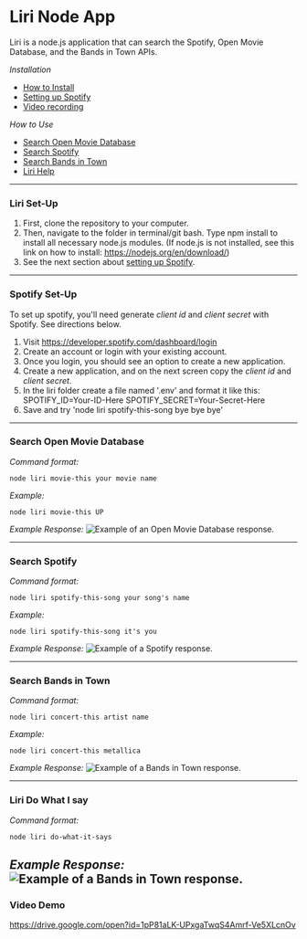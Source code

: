# Liri Node App

Liri is a node.js application that can search the Spotify, Open Movie Database, and the Bands in Town APIs.

*Installation*
* [How to Install](#liri-set-up)
* [Setting up Spotify](#spotify-set-up)
* [Video recording](#Video-Demo)

*How to Use*
* [Search Open Movie Database](#search-open-movie-database)
* [Search Spotify](#search-spotify)
* [Search Bands in Town](#search-bands-in-town)
* [Liri Help](#liri-help)


---
### Liri Set-Up
 1. First, clone the repository to your computer.
 2. Then, navigate to the folder in terminal/git bash. Type npm install to install all necessary node.js modules. (If node.js is not installed, see this link on how to install: https://nodejs.org/en/download/)
 3. See the next section about [setting up Spotify](#spotify-set-up).

---
### Spotify Set-Up
To set up spotify, you'll need generate *client id* and *client secret* with Spotify. See directions below.
 1. Visit https://developer.spotify.com/dashboard/login
 2. Create an account or login with your existing account.
 3. Once you login, you should see an option to create a new application.
 4. Create a new application, and on the next screen copy the *client id* and *client secret*.
 5. In the liri folder create a file named '.env' and format it like this:  SPOTIFY_ID=Your-ID-Here  SPOTIFY_SECRET=Your-Secret-Here
 6. Save and try 'node liri spotify-this-song bye bye bye'
 
 

---
### Search Open Movie Database
*Command format:*
```
node liri movie-this your movie name
```

*Example:*
```
node liri movie-this UP
```

*Example Response:* 
![Example of an Open Movie Database response.](https://imgur.com/mmXfC8J)

---
### Search Spotify
*Command format:*
```
node liri spotify-this-song your song's name
```

*Example:*
```
node liri spotify-this-song it's you
```

*Example Response:*
![Example of a Spotify response.](https://imgur.com/MQKL5Br)

---
### Search Bands in Town
*Command format:*
```
node liri concert-this artist name
```

*Example:*
```
node liri concert-this metallica
```

*Example Response:*
![Example of a Bands in Town response.](https://i.imgur.com/9sPSnrM.png)

---
### Liri Do What I say

*Command format:*
```
node liri do-what-it-says
```
*Example Response:*
![Example of a Bands in Town response.](https://imgur.com/PX0zk5j)
---


### Video Demo
https://drive.google.com/open?id=1pP81aLK-UPxgaTwqS4Amrf-Ve5XLcnOv

